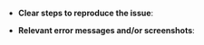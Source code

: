 <!-- Please Include: -->

- **Clear steps to reproduce the issue**:

- **Relevant error messages and/or screenshots**:
